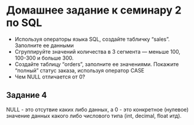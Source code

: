 # Домашнее задание к семинару 2 по SQL

- Используя операторы языка SQL, создайте табличку “sales”. Заполните ее данными
- Сгруппируйте значений количества в 3 сегмента — меньше 100, 100-300 и больше 300.
- Создайте таблицу “orders”, заполните ее значениями. Покажите “полный” статус заказа, используя оператор CASE
- Чем NULL отличается от 0?

## Задание 4

NULL - это отсутвие каких либо данных, а 0 - это конкретное (нулевое) значение данных какого либо числового типа (int, decimal, float итд).
